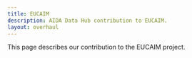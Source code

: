 ```yaml
---
title: EUCAIM
description: AIDA Data Hub contribution to EUCAIM.
layout: overhaul
---
```

This page describes our contribution to the EUCAIM project.

<!--FIXME describe EUCAIM -->
